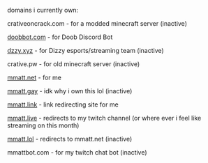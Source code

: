 domains i currently own:

crativeoncrack.com - for a modded minecraft server (inactive)

[doobbot.com](http://doobbot.com) - for Doob Discord Bot

[dzzy.xyz](https://dzzy.xyz) - for Dizzy esports/streaming team (inactive)

crative.pw - for old minecraft server (inactive)

[mmatt.net](https://mmatt.net) - for me

[mmatt.gay](http://mmatt.gay) - idk why i own this lol (inactive)

[mmatt.link](http://mmatt.link) - link redirecting site for me

[mmatt.live](http://mmatt.live) - redirects to my twitch channel (or where ever i feel like streaming on this month)

[mmatt.lol](http://mmatt.lol) - redirects to mmatt.net (inactive)

mmattbot.com - for my twitch chat bot (inactive)
